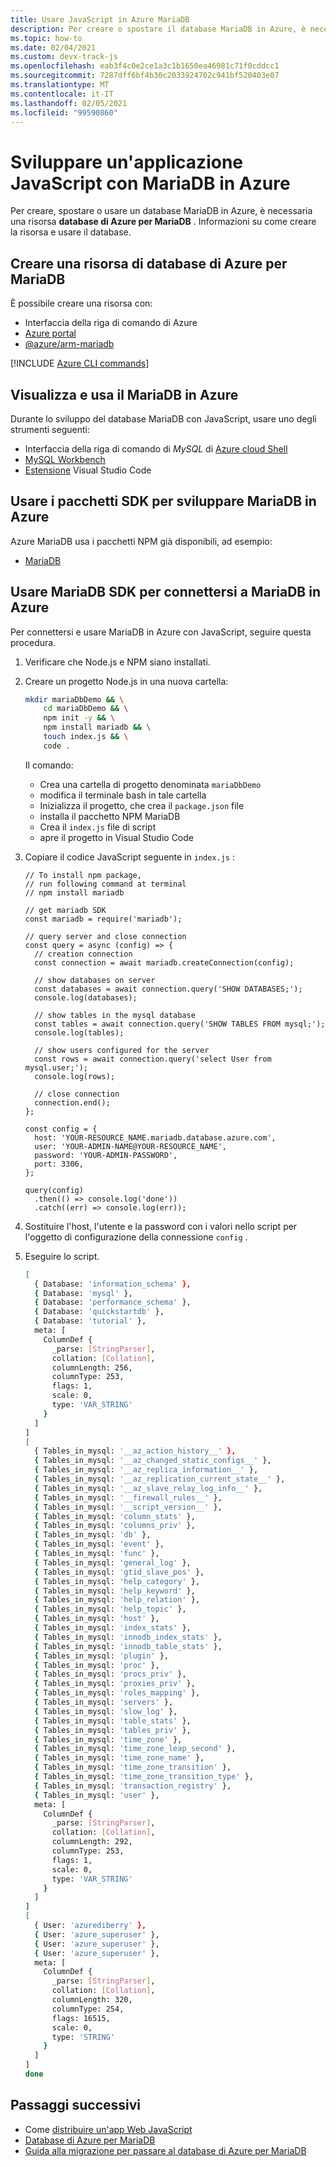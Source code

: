 ```yaml
---
title: Usare JavaScript in Azure MariaDB
description: Per creare o spostare il database MariaDB in Azure, è necessaria una risorsa MariaDB.
ms.topic: how-to
ms.date: 02/04/2021
ms.custom: devx-track-js
ms.openlocfilehash: eab3f4c0e2ce1a3c1b1650ea46981c71f0cddcc1
ms.sourcegitcommit: 7287dff6bf4b30c2033924702c941bf520403e07
ms.translationtype: MT
ms.contentlocale: it-IT
ms.lasthandoff: 02/05/2021
ms.locfileid: "99590860"
---
```

# <a name="develop-a-javascript-application-with-mariadb-on-azure"></a>Sviluppare un'applicazione JavaScript con MariaDB in Azure

Per creare, spostare o usare un database MariaDB in Azure, è necessaria una risorsa **database di Azure per MariaDB** . Informazioni su come creare la risorsa e usare il database.

## <a name="create-an-azure-database-for-mariadb-resource"></a>Creare una risorsa di database di Azure per MariaDB 

È possibile creare una risorsa con:

* Interfaccia della riga di comando di Azure
* [Azure portal](https://ms.portal.azure.com/#create/Microsoft.MariaDBServer)
* [@azure/arm-mariadb](https://www.npmjs.com/package/@azure/arm-mariadb)

[!INCLUDE [Azure CLI commands](../../includes/azure-cli-mariadb.md)]

## <a name="view-and-use-your-mariadb-on-azure"></a>Visualizza e usa il MariaDB in Azure
Durante lo sviluppo del database MariaDB con JavaScript, usare uno degli strumenti seguenti:

* Interfaccia della riga di comando di _MySQL_ di [Azure cloud Shell](https://shell.azure.com/)
* [MySQL Workbench](https://www.mysql.com/products/workbench/)
* [Estensione](https://marketplace.visualstudio.com/items?itemName=mtxr.sqltools-driver-mysql) Visual Studio Code

## <a name="use-sdk-packages-to-develop-your-mariadb-on-azure"></a>Usare i pacchetti SDK per sviluppare MariaDB in Azure

Azure MariaDB usa i pacchetti NPM già disponibili, ad esempio:

* [MariaDB](https://www.npmjs.com/package/mariadb)

## <a name="use-mariadb-sdk-to-connect-to-mariadb-on-azure"></a>Usare MariaDB SDK per connettersi a MariaDB in Azure

Per connettersi e usare MariaDB in Azure con JavaScript, seguire questa procedura.

1. Verificare che Node.js e NPM siano installati.
1. Creare un progetto Node.js in una nuova cartella:

    ```bash
    mkdir mariaDbDemo && \
        cd mariaDbDemo && \
        npm init -y && \
        npm install mariadb && \
        touch index.js && \
        code .
    ```

    Il comando:
    * Crea una cartella di progetto denominata `mariaDbDemo`
    * modifica il terminale bash in tale cartella
    * Inizializza il progetto, che crea il `package.json` file
    * installa il pacchetto NPM MariaDB
    * Crea il `index.js` file di script
    * apre il progetto in Visual Studio Code

1. Copiare il codice JavaScript seguente in `index.js` :

    ```nodejs
    // To install npm package,
    // run following command at terminal
    // npm install mariadb

    // get mariadb SDK
    const mariadb = require('mariadb');

    // query server and close connection
    const query = async (config) => {
      // creation connection
      const connection = await mariadb.createConnection(config);

      // show databases on server
      const databases = await connection.query('SHOW DATABASES;');
      console.log(databases);

      // show tables in the mysql database
      const tables = await connection.query('SHOW TABLES FROM mysql;');
      console.log(tables);

      // show users configured for the server
      const rows = await connection.query('select User from mysql.user;');
      console.log(rows);

      // close connection
      connection.end();
    };

    const config = {
      host: 'YOUR-RESOURCE_NAME.mariadb.database.azure.com',
      user: 'YOUR-ADMIN-NAME@YOUR-RESOURCE_NAME',
      password: 'YOUR-ADMIN-PASSWORD',
      port: 3306,
    };

    query(config)
      .then(() => console.log('done'))
      .catch((err) => console.log(err));
    ```

1. Sostituire l'host, l'utente e la password con i valori nello script per l'oggetto di configurazione della connessione `config` . 

1. Eseguire lo script.

    ```bash
    [
      { Database: 'information_schema' },
      { Database: 'mysql' },
      { Database: 'performance_schema' },
      { Database: 'quickstartdb' },
      { Database: 'tutorial' },
      meta: [
        ColumnDef {
          _parse: [StringParser],
          collation: [Collation],
          columnLength: 256,
          columnType: 253,
          flags: 1,
          scale: 0,
          type: 'VAR_STRING'
        }
      ]
    ]
    [
      { Tables_in_mysql: '__az_action_history__' },
      { Tables_in_mysql: '__az_changed_static_configs__' },
      { Tables_in_mysql: '__az_replica_information__' },
      { Tables_in_mysql: '__az_replication_current_state__' },
      { Tables_in_mysql: '__az_slave_relay_log_info__' },
      { Tables_in_mysql: '__firewall_rules__' },
      { Tables_in_mysql: '__script_version__' },
      { Tables_in_mysql: 'column_stats' },
      { Tables_in_mysql: 'columns_priv' },
      { Tables_in_mysql: 'db' },
      { Tables_in_mysql: 'event' },
      { Tables_in_mysql: 'func' },
      { Tables_in_mysql: 'general_log' },
      { Tables_in_mysql: 'gtid_slave_pos' },
      { Tables_in_mysql: 'help_category' },
      { Tables_in_mysql: 'help_keyword' },
      { Tables_in_mysql: 'help_relation' },
      { Tables_in_mysql: 'help_topic' },
      { Tables_in_mysql: 'host' },
      { Tables_in_mysql: 'index_stats' },
      { Tables_in_mysql: 'innodb_index_stats' },
      { Tables_in_mysql: 'innodb_table_stats' },
      { Tables_in_mysql: 'plugin' },
      { Tables_in_mysql: 'proc' },
      { Tables_in_mysql: 'procs_priv' },
      { Tables_in_mysql: 'proxies_priv' },
      { Tables_in_mysql: 'roles_mapping' },
      { Tables_in_mysql: 'servers' },
      { Tables_in_mysql: 'slow_log' },
      { Tables_in_mysql: 'table_stats' },
      { Tables_in_mysql: 'tables_priv' },
      { Tables_in_mysql: 'time_zone' },
      { Tables_in_mysql: 'time_zone_leap_second' },
      { Tables_in_mysql: 'time_zone_name' },
      { Tables_in_mysql: 'time_zone_transition' },
      { Tables_in_mysql: 'time_zone_transition_type' },
      { Tables_in_mysql: 'transaction_registry' },
      { Tables_in_mysql: 'user' },
      meta: [
        ColumnDef {
          _parse: [StringParser],
          collation: [Collation],
          columnLength: 292,
          columnType: 253,
          flags: 1,
          scale: 0,
          type: 'VAR_STRING'
        }
      ]
    ]
    [
      { User: 'azurediberry' },
      { User: 'azure_superuser' },
      { User: 'azure_superuser' },
      { User: 'azure_superuser' },
      meta: [
        ColumnDef {
          _parse: [StringParser],
          collation: [Collation],
          columnLength: 320,
          columnType: 254,
          flags: 16515,
          scale: 0,
          type: 'STRING'
        }
      ]
    ]
    done
    ```

## <a name="next-steps"></a>Passaggi successivi

* Come [distribuire un'app Web JavaScript](../deploy-web-app.md)
* [Database di Azure per MariaDB](/azure/mariadb/)
* [Guida alla migrazione per passare al database di Azure per MariaDB](/azure/mariadb/howto-migrate-dump-restore)